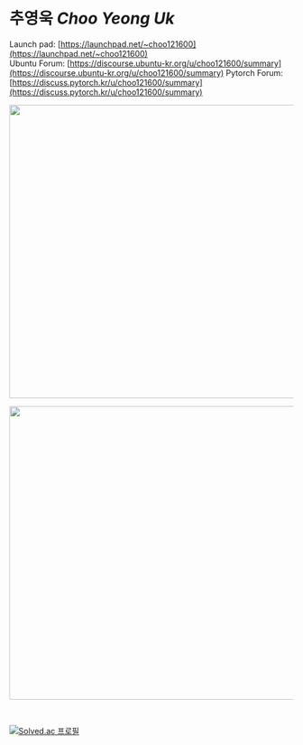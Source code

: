 # 추영욱 *Choo Yeong Uk*

Launch pad: [https://launchpad.net/~choo121600](https://launchpad.net/~choo121600)  
Ubuntu Forum: [https://discourse.ubuntu-kr.org/u/choo121600/summary](https://discourse.ubuntu-kr.org/u/choo121600/summary)
Pytorch Forum: [https://discuss.pytorch.kr/u/choo121600/summary](https://discuss.pytorch.kr/u/choo121600/summary)

<a href="https://stats.hyochan.dev"><img src="https://stats.hyochan.dev/api/github-stats-advanced?login=choo121600" width="520" /></a>

<a href="https://stats.hyochan.dev"><img src="https://stats.hyochan.dev/api/github-trophies?login=choo121600" width="520" /></a>

<br>

[![Solved.ac
프로필](http://mazassumnida.wtf/api/v2/generate_badge?boj=choo121600)](https://solved.ac/choo121600)
